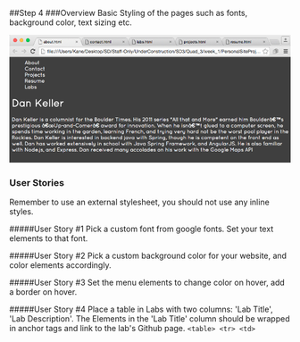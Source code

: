 ##Step 4
###Overview
Basic Styling of the pages such as fonts, background color, text sizing etc.  
  
![About example](aboutExample.png)
### User Stories
Remember to use an external stylesheet, you should not use any inline styles.

#####User Story #1
Pick a custom font from google fonts. Set your text elements to that font. 

#####User Story #2
Pick a custom background color for your website, and color elements accordingly.

#####User Story #3
Set the menu elements to change color on hover, add a border on hover.

#####User Story #4
Place a table in Labs with two columns: 'Lab Title', 'Lab Description'. The Elements in the 'Lab Title' column should be wrapped in anchor tags and link to the lab's Github page.  `<table> <tr> <td>`

